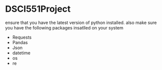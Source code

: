 # DSCI551Project
ensure that you have the latest version of python installed. also make sure you have the following packages insatlled on your system 

- Requests
- Pandas
- Json
- datetime
- os
- re
